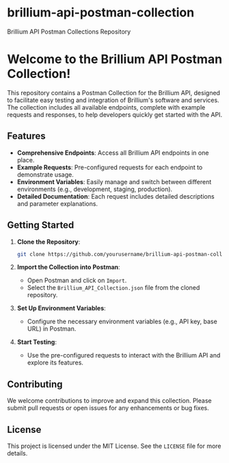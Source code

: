 # brillium-api-postman-collection
Brillium API Postman Collections Repository

# Welcome to the Brillium API Postman Collection!

This repository contains a Postman Collection for the Brillium API, designed to facilitate easy testing and integration of Brillium's software and services. The collection includes all available endpoints, complete with example requests and responses, to help developers quickly get started with the API.

## Features

- **Comprehensive Endpoints**: Access all Brillium API endpoints in one place.
- **Example Requests**: Pre-configured requests for each endpoint to demonstrate usage.
- **Environment Variables**: Easily manage and switch between different environments (e.g., development, staging, production).
- **Detailed Documentation**: Each request includes detailed descriptions and parameter explanations.

## Getting Started

1. **Clone the Repository**:
   ```bash
   git clone https://github.com/yourusername/brillium-api-postman-collection.git
   ```

2. **Import the Collection into Postman**:
   - Open Postman and click on `Import`.
   - Select the `Brillium_API_Collection.json` file from the cloned repository.

3. **Set Up Environment Variables**:
   - Configure the necessary environment variables (e.g., API key, base URL) in Postman.

4. **Start Testing**:
   - Use the pre-configured requests to interact with the Brillium API and explore its features.

## Contributing

We welcome contributions to improve and expand this collection. Please submit pull requests or open issues for any enhancements or bug fixes.

## License

This project is licensed under the MIT License. See the `LICENSE` file for more details.
